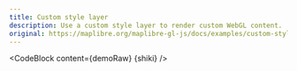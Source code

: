 ```yaml
---
title: Custom style layer
description: Use a custom style layer to render custom WebGL content.
original: https://maplibre.org/maplibre-gl-js/docs/examples/custom-style-layer/
---
```


<script lang="ts">
  import Demo from "./CustomLayer.svelte";
  import demoRaw from "./CustomLayer.svelte?raw";
  import CodeBlock from "../../CodeBlock.svelte";
  let { shiki } = $props();
</script>

<Demo />

<CodeBlock content={demoRaw} {shiki} />
